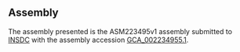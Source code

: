 

Assembly
--------

The assembly presented is the ASM223495v1 assembly submitted to
[INSDC](http://www.insdc.org) with the assembly accession
[GCA\_002234955.1](http://www.ebi.ac.uk/ena/data/view/GCA_002234955.1).
